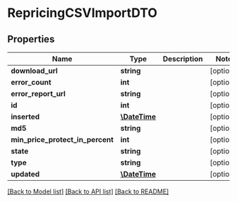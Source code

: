 # RepricingCSVImportDTO

## Properties
Name | Type | Description | Notes
------------ | ------------- | ------------- | -------------
**download_url** | **string** |  | [optional] 
**error_count** | **int** |  | [optional] 
**error_report_url** | **string** |  | [optional] 
**id** | **int** |  | [optional] 
**inserted** | [**\DateTime**](\DateTime.md) |  | [optional] 
**md5** | **string** |  | [optional] 
**min_price_protect_in_percent** | **int** |  | [optional] 
**state** | **string** |  | [optional] 
**type** | **string** |  | [optional] 
**updated** | [**\DateTime**](\DateTime.md) |  | [optional] 

[[Back to Model list]](../README.md#documentation-for-models) [[Back to API list]](../README.md#documentation-for-api-endpoints) [[Back to README]](../README.md)


